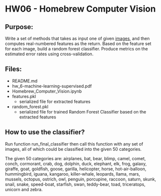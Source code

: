 # HW06 - Homebrew Computer Vision

## Purpose:
Write a set of methods that takes as input one of given [images](https://www.dropbox.com/s/cst9awcjpp08k33/50_categories.tar.gz), and then computes real-numbered features as the return. Based on the feature set for each image, build a random forest classifier. Produce metrics on the estimated error rates using cross-validation. 

## Files:
* README.md
* hw_6-machine-learning-supervised.pdf
* Homebrew_Computer_Vision.ipynb
* features.pkl
  - serialized file for extracted features
* random_forest.pkl
  - serialized file for trained Random Forest Classifier based on the extracted features

## How to use the classifier?
Run function run_final_classifier then call this function with any set of images, all of which could be classified into the given 50 categories.

The given 50 categories are: airplanes, bat, bear, blimp, camel, comet, conch, cormorant, crab, dog, dolphin, duck, elephant, elk, frog, galaxy, giraffe, goat, goldfish, goose, garilla, helicopter, horse, hot-air-balloon, hummingbird, iguana, kangaroo, killer-whale, leopards, llama, mars, mussels, octopus, ostrich, owl, penguin, porcupine, raccoon, saturn, skunk, snail, snake, speed-boat, starfish, swan, teddy-bear, toad, triceratops, unicorn and zebra.